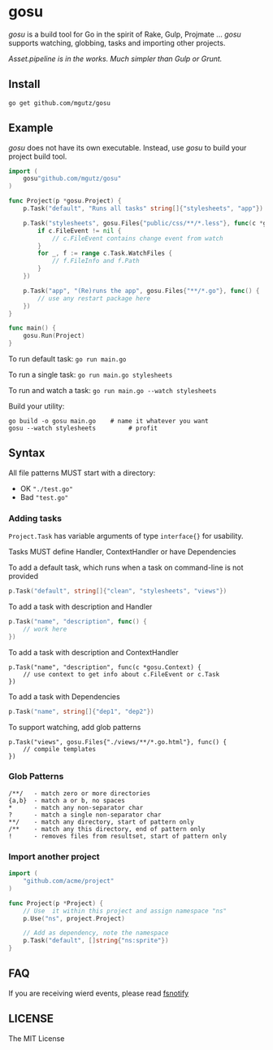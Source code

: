# gosu

*gosu* is a build tool for Go in the spirit of Rake, Gulp, Projmate ...
*gosu* supports watching, globbing, tasks and importing other projects.

_Asset.pipeline is in the works. Much simpler than Gulp or Grunt._

## Install

    go get github.com/mgutz/gosu

## Example

*gosu* does not have its own executable. Instead, use *gosu* to build your
project build tool.

```go
import (
    gosu"github.com/mgutz/gosu"
)

func Project(p *gosu.Project) {
    p.Task("default", "Runs all tasks" string[]{"stylesheets", "app"})

    p.Task("stylesheets", gosu.Files{"public/css/**/*.less"}, func(c *gosu.Context) {
        if c.FileEvent != nil {
            // c.FileEvent contains change event from watch
        }
        for _, f := range c.Task.WatchFiles {
            // f.FileInfo and f.Path
        }
    })

    p.Task("app", "(Re)runs the app", gosu.Files{"**/*.go"}, func() {
        // use any restart package here
    })
}

func main() {
    gosu.Run(Project)
}
```

To run default task: `go run main.go`

To run a single task:  `go run main.go stylesheets`

To run and watch a task: `go run main.go --watch stylesheets`

Build your utility:

    go build -o gosu main.go    # name it whatever you want
    gosu --watch stylesheets         # profit

## Syntax

All file patterns MUST start with a directory:

-   OK  `"./test.go"`
-   Bad `"test.go"`

### Adding tasks

`Project.Task` has variable arguments of type `interface{}` for usability.

Tasks MUST define Handler, ContextHandler or have Dependencies

To add a default task, which runs when a task on command-line is not provided

```go
p.Task("default", string[]{"clean", "stylesheets", "views"})
```

To add a task with description and Handler

```go
p.Task("name", "description", func() {
    // work here
})
```

To add a task with description and ContextHandler

```
p.Task("name", "description", func(c *gosu.Context) {
    // use context to get info about c.FileEvent or c.Task
})
```

To add a task with Dependencies

```go
p.Task("name", string[]{"dep1", "dep2"})
```

To support watching, add glob patterns

```
p.Task("views", gosu.Files{"./views/**/*.go.html"}, func() {
    // compile templates
})
```

### Glob Patterns

    /**/   - match zero or more directories
    {a,b}  - match a or b, no spaces
    *      - match any non-separator char
    ?      - match a single non-separator char
    **/    - match any directory, start of pattern only
    /**    - match any this directory, end of pattern only
    !      - removes files from resultset, start of pattern only

### Import another project

```go
import (
    "github.com/acme/project"
)

func Project(p *Project) {
    // Use  it within this project and assign namespace "ns"
    p.Use("ns", project.Project)

    // Add as dependency, note the namespace
    p.Task("default", []string{"ns:sprite"})
}
```

## FAQ

If you are receiving wierd events, please read [fsnotify](https://github.com/howeyc/fsnotify)


## LICENSE

The MIT License

